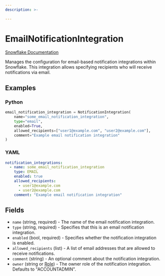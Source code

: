 ```yaml
---
description: >-
  
---
```


# EmailNotificationIntegration

[Snowflake Documentation](https://docs.snowflake.com/en/sql-reference/sql/create-notification-integration)

Manages the configuration for email-based notification integrations within Snowflake. This integration
allows specifying recipients who will receive notifications via email.


## Examples

### Python

```python
email_notification_integration = NotificationIntegration(
    name="some_email_notification_integration",
    type="email",
    enabled=True,
    allowed_recipients=["user1@example.com", "user2@example.com"],
    comment="Example email notification integration"
)
```


### YAML

```yaml
notification_integrations:
  - name: some_email_notification_integration
    type: EMAIL
    enabled: true
    allowed_recipients:
      - user1@example.com
      - user2@example.com
    comment: "Example email notification integration"
```


## Fields

* `name` (string, required) - The name of the email notification integration.
* `type` (string, required) - Specifies that this is an email notification integration.
* `enabled` (bool, required) - Specifies whether the notification integration is enabled.
* `allowed_recipients` (list) - A list of email addresses that are allowed to receive notifications.
* `comment` (string) - An optional comment about the notification integration.
* `owner` (string or [Role](role.md)) - The owner role of the notification integration. Defaults to "ACCOUNTADMIN".


